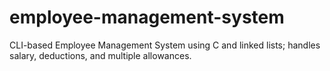 # employee-management-system
CLI-based Employee Management System using C and linked lists; handles salary, deductions, and multiple allowances.
